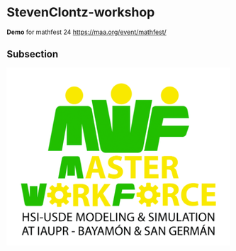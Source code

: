 # StevenClontz-workshop
**Demo** for mathfest 24   https://maa.org/event/mathfest/ 
## Subsection 

![MasterWF Logo](<Master Workforce Logo.jpg>)